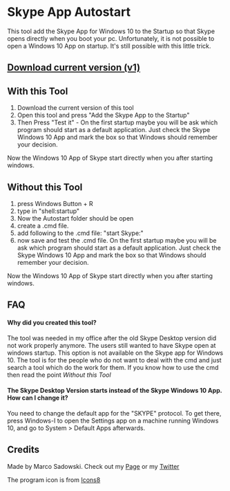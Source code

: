 # Skype App Autostart
This tool add the Skype App for Windows 10 to the Startup so that Skype opens directly when you boot your pc. Unfortunately, it is not possible to open a Windows 10 App on startup. It's still possible with this little trick.

## [Download current version (v1)](https://github.com/MarcoPNS/skype-app-autostart/blob/master/Release/skype_app_autostart_v1.zip)

## With this Tool
1. Download the current version of this tool
2. Open this tool and press "Add the Skype App to the Startup"
3. Then Press "Test it" - On the first startup maybe you will be ask which program should start as a default application. Just check the Skype Windows 10 App and mark the box so that Windows should remember your decision.

Now the Windows 10 App of Skype start directly when you after starting windows.

## Without this Tool
1. press Windows Button + R
2. type in "shell:startup"
3. Now the Autostart folder should be open
4. create a .cmd file.
5. add following to the .cmd file:
"start Skype:"
6. now save and test the .cmd file. On the first startup maybe you will be ask which program should start as a default application. Just check the Skype Windows 10 App and mark the box so that Windows should remember your decision.

Now the Windows 10 App of Skype start directly when you after starting windows.

## FAQ

#### Why did you created this tool?
The tool was needed in my office after the old Skype Desktop version did not work properly anymore. The users still wanted to have Skype open at windows startup. This option is not available on the Skype app for Windows 10. The tool is for the people who do not want to deal with the cmd and just search a tool which do the work for them. If you know how to use the cmd then read the point *Without this Tool*
#### The Skype Desktop Version starts instead of the Skype Windows 10 App. How can I change it?
You need to change the default app for the "SKYPE" protocol. To get there, press Windows-I to open the Settings app on a machine running Windows 10, and go to System > Default Apps afterwards.


## Credits

Made by Marco Sadowski. 
Check out my [Page](http://patchnotestudio.com/) or my [Twitter](https://twitter.com/MarcoSadowski)

The program icon is from [Icons8](https://icons8.com/)
